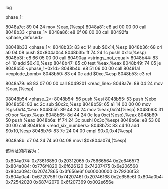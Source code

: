 log

phase_1:

 8048a7e:    89 04 24         mov   %eax,(%esp) 
 8048a81:    e8 ad 00 00 00      call  8048b33 <phase_1> 
 8048a86:    e8 6f 08 00 00      call  80492fa <phase_defused>



08048b33 <phase_1>: 
 8048b33:    83 ec 14         sub   $0x14,%esp 
 8048b36:    68 c4 a0 04 08      push  $0x804a0c4 
 8048b3b:    ff 74 24 1c       pushl  0x1c(%esp) 
 8048b3f:    e8 66 05 00 00      call  80490aa <strings_not_equal> 
 8048b44:    83 c4 10         add   $0x10,%esp 
 8048b47:    85 c0          test  %eax,%eax 
 8048b49:    74 05          je   8048b50 <phase_1+0x1d> 
 8048b4b:    e8 51 06 00 00      call  80491a1 <explode_bomb> 
 8048b50:    83 c4 0c         add   $0xc,%esp 
 8048b53:    c3            ret



 8048a79:    e8 83 07 00 00      call  8049201 <read_line> 
 8048a7e:    89 04 24         mov   %eax,(%esp)





08048b54 <phase_2>: 
 8048b54:    56            push  %esi 
 8048b55:    53            push  %ebx 
 8048b56:    83 ec 2c         sub   $0x2c,%esp 
 8048b59:    65 a1 14 00 00 00    mov   %gs:0x14,%eax 
 8048b5f:    89 44 24 24       mov   %eax,0x24(%esp) 
 8048b63:    31 c0          xor   %eax,%eax 
 8048b65:    8d 44 24 0c       lea   0xc(%esp),%eax 
 8048b69:    50            push  %eax 
 8048b6a:    ff 74 24 3c       pushl  0x3c(%esp) 
 8048b6e:    e8 53 06 00 00      call  80491c6 <read_six_numbers> 
 8048b73:    83 c4 10         add   $0x10,%esp 
 8048b76:    83 7c 24 04 00      cmpl  $0x0,0x4(%esp)





 8048a8b:    c7 04 24 74 a0 04 08   movl  $0x804a074,(%esp)

该地址的内容为：

0x804a074:    0x73616850    0x20312065    0x75666564    0x2e646573 
0x804a084:    0x776f4820    0x6f626120    0x74207475    0x6e206568 
0x804a094:    0x20747865    0x3f656e6f    0x00000000    0x79206f53 
0x804a0a4:    0x6720756f    0x7420746f    0x20746168    0x2e656e6f 
0x804a0b4:    0x72542020    0x68742079    0x6f207369    0x002e656e